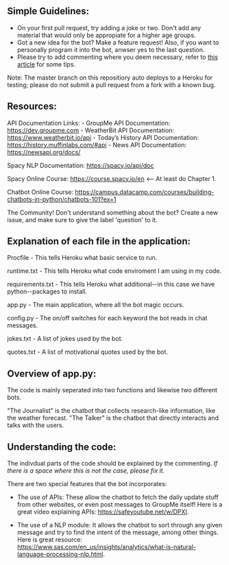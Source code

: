 ## Simple Guidelines:
- On your first pull request, try adding a joke or two. Don't add any material that would only be appropiate for a higher age groups.
- Got a new idea for the bot? Make a feature request! Also, if you want to personally program it into the bot, anwser yes to the last question.
- Please try to add commenting where you deem necessary, refer to [this article](https://www.elegantthemes.com/blog/wordpress/how-to-comment-your-code-like-a-pro-best-practices-and-good-habits) for some tips.

Note: The master branch on this repositiory auto deploys to a Heroku for testing; please do not submit a pull request from a fork with a known bug.

## Resources: 

API Documentation Links:
	- GroupMe API Documentation: https://dev.groupme.com
	- WeatherBit API Documentation: https://www.weatherbit.io/api
	- Today’s History API Documentation: https://history.muffinlabs.com/#api
	- News API Documentation: https://newsapi.org/docs/

Spacy NLP Documentation: 
	https://spacy.io/api/doc 

Spacy Online Course: 
	https://course.spacy.io/en <-- At least do Chapter 1. 

Chatbot Online Course:
	https://campus.datacamp.com/courses/building-chatbots-in-python/chatbots-101?ex=1

The Community! Don't understand something about the bot? Create a new issue, and make sure to give the label 'question' to it.

## Explanation of each file in the application:

Procfile - This tells Heroku what basic service to run.

runtime.txt - This tells Heroku what code enviroment I am using in my code.

requirements.txt - This tells Heroku what additional--in this case we have python--packages to install.

app.py - The main application, where all the bot magic occurs.

config.py - The on/off switches for each keyword the bot reads in chat messages.

jokes.txt - A list of jokes used by the bot.

quotes.txt - A list of motivational quotes used by the bot.

## Overview of app.py:

The code is mainly seperated into two functions and likewise two different bots.

"The Journalist" is the chatbot that collects research-like information, like the weather forecast. 
"The Talker" is the chatbot that directly interacts and talks with the users. 

## Understanding the code:

The indivdual parts of the code should be explained by the commenting. *If there is a space where this is not the case, please fix it.*

There are two special features that the bot incorporates:

- The use of APIs: These allow the chatbot to fetch the daily update stuff from other websites, or even post messages to GroupMe itself!
Here is a great video explaining APIs: https://safeyoutube.net/w/DPXI.

- The use of a NLP module: It allows the chatbot to sort through any given message and try to find the intent of the message, among other things.
Here is great resource: https://www.sas.com/en_us/insights/analytics/what-is-natural-language-processing-nlp.html.